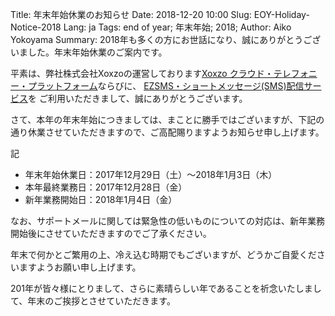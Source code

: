 Title: 年末年始休業のお知らせ
Date: 2018-12-20 10:00
Slug: EOY-Holiday-Notice-2018
Lang: ja
Tags: end of year; 年末年始; 2018;
Author: Aiko Yokoyama
Summary: 2018年も多くの方にお世話になり、誠にありがとうございました。年末年始休業のご案内です。

平素は、弊社株式会社Xoxzoの運営しております[Xoxzo クラウド・テレフォニー・プラットフォーム](https://www.xoxzo.com/ja/)ならびに、
[EZSMS・ショートメッセージ(SMS)配信サービス](https://www.ezsms.biz/ja/)を
ご利用いただきまして、誠にありがとうございます。

さて、本年の年末年始につきましては、まことに勝手ではございますが、下記の通り休業させていただきますので、ご高配賜りますようお知らせ申し上げます。

記

* 年末年始休業日：2017年12月29日（土）～2018年1月3日（木）
* 本年最終業務日：2017年12月28日（金）
* 新年業務開始日：2018年1月4日（金）

なお、サポートメールに関しては緊急性の低いものについての対応は、新年業務開始後にさせていただきますのでご了承ください。

年末で何かとご繁用の上、冷え込む時期でもございますが、どうかご自愛くださいますようお願い申し上げます。

201年が皆々様にとりまして、さらに素晴らしい年であることを祈念いたしまして、年末のご挨拶とさせていただきます。
